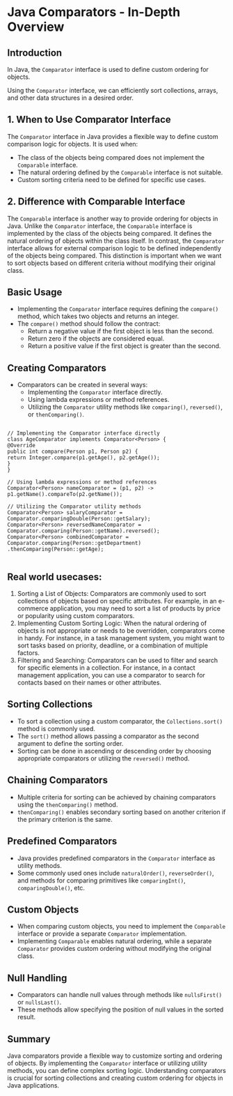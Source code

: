 # Java Comparators - In-Depth Overview

## Introduction

In Java, the `Comparator` interface is used to define custom ordering for objects.

Using the `Comparator` interface, we can efficiently sort collections, arrays, and other data structures in a desired order.

## 1. When to Use Comparator Interface

The `Comparator` interface in Java provides a flexible way to define custom comparison logic for objects. It is used when:

- The class of the objects being compared does not implement the `Comparable` interface.
- The natural ordering defined by the `Comparable` interface is not suitable.
- Custom sorting criteria need to be defined for specific use cases.

## 2. Difference with Comparable Interface

The `Comparable` interface is another way to provide ordering for objects in Java.
Unlike the `Comparator` interface, the `Comparable` interface is implemented by the class of the objects being compared.
It defines the natural ordering of objects within the class itself. In contrast, the `Comparator` interface allows for external comparison
logic to be defined independently of the objects being compared. This distinction is important when we want to sort objects based on
different criteria without modifying their original class.

## Basic Usage

- Implementing the `Comparator` interface requires defining the `compare()` method, which takes two objects and returns an integer.
- The `compare()` method should follow the contract:
  - Return a negative value if the first object is less than the second.
  - Return zero if the objects are considered equal.
  - Return a positive value if the first object is greater than the second.

## Creating Comparators

- Comparators can be created in several ways:
  - Implementing the `Comparator` interface directly.
  - Using lambda expressions or method references.
  - Utilizing the `Comparator` utility methods like `comparing()`, `reversed()`, or `thenComparing()`.

```import

// Implementing the Comparator interface directly
class AgeComparator implements Comparator<Person> {
@Override
public int compare(Person p1, Person p2) {
return Integer.compare(p1.getAge(), p2.getAge());
}
}

// Using lambda expressions or method references
Comparator<Person> nameComparator = (p1, p2) -> p1.getName().compareTo(p2.getName());

// Utilizing the Comparator utility methods
Comparator<Person> salaryComparator = Comparator.comparingDouble(Person::getSalary);
Comparator<Person> reversedNameComparator = Comparator.comparing(Person::getName).reversed();
Comparator<Person> combinedComparator = Comparator.comparing(Person::getDepartment)
.thenComparing(Person::getAge);


```

## Real world usecases:

1. Sorting a List of Objects: Comparators are commonly used to sort collections of objects based on specific attributes. For example, in an e-commerce application, you may need to sort a list of products by price or popularity using custom comparators.
2. Implementing Custom Sorting Logic: When the natural ordering of objects is not appropriate or needs to be overridden, comparators come in handy. For instance, in a task management system, you might want to sort tasks based on priority, deadline, or a combination of multiple factors.
3. Filtering and Searching: Comparators can be used to filter and search for specific elements in a collection. For instance, in a contact management application, you can use a comparator to search for contacts based on their names or other attributes.

## Sorting Collections

- To sort a collection using a custom comparator, the `Collections.sort()` method is commonly used.
- The `sort()` method allows passing a comparator as the second argument to define the sorting order.
- Sorting can be done in ascending or descending order by choosing appropriate comparators or utilizing the `reversed()` method.

## Chaining Comparators

- Multiple criteria for sorting can be achieved by chaining comparators using the `thenComparing()` method.
- `thenComparing()` enables secondary sorting based on another criterion if the primary criterion is the same.

## Predefined Comparators

- Java provides predefined comparators in the `Comparator` interface as utility methods.
- Some commonly used ones include `naturalOrder()`, `reverseOrder()`, and methods for comparing primitives like `comparingInt()`, `comparingDouble()`, etc.

## Custom Objects

- When comparing custom objects, you need to implement the `Comparable` interface or provide a separate `Comparator` implementation.
- Implementing `Comparable` enables natural ordering, while a separate `Comparator` provides custom ordering without modifying the original class.

## Null Handling

- Comparators can handle null values through methods like `nullsFirst()` or `nullsLast()`.
- These methods allow specifying the position of null values in the sorted result.

## Summary

Java comparators provide a flexible way to customize sorting and ordering of objects. By implementing the `Comparator` interface or utilizing utility methods, you can define complex sorting logic. Understanding comparators is crucial for sorting collections and creating custom ordering for objects in Java applications.

